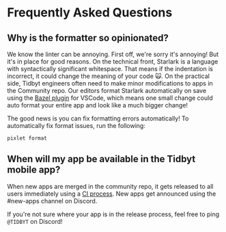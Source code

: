 # Frequently Asked Questions

## Why is the formatter so opinionated?
We know the linter can be annoying. First off, we're sorry it's annoying! But it's in place for good reasons. On the technical front, Starlark is a language with syntactically significant whitespace. That means if the indentation is incorrect, it could change the meaning of your code 🙀. On the practical side, Tidbyt engineers often need to make minor modifications to apps in the Community repo. Our editors format Starlark automatically on save using the [Bazel plugin](https://marketplace.visualstudio.com/items?itemName=BazelBuild.vscode-bazel) for VSCode, which means one small change could auto format your entire app and look like a much bigger change!

The good news is you can fix formatting errors automatically! To automatically fix format issues, run the following:
```
pixlet format
```

## When will my app be available in the Tidbyt mobile app?
When new apps are merged in the community repo, it gets released to all users immediately using a [CI process](https://github.com/tidbyt/community/actions/workflows/main.yml). New apps get announced using the #new-apps channel on Discord.

If you're not sure where your app is in the release process, feel free to ping `@TIDBYT` on Discord!